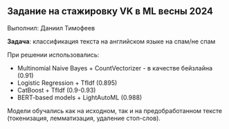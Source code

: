 ## Задание на стажировку VK в ML весны 2024
Выполнил: Даниил Тимофеев

**Задача**: классификация текста на английском языке на спам/не спам

При решении использовались:
- Multinomial Naive Bayes + CountVectorizer - в качестве бейзлайна (0.91)
- Logistic Regression + TfIdf (0.895)
- CatBoost + TfIdf (0.9-0.93)
- BERT-based models + LightAutoML (0.988)

Модели обучались как на исходном, так и на предобработанном тексте (токенизация, лемматизация, удаление стоп-слов).
